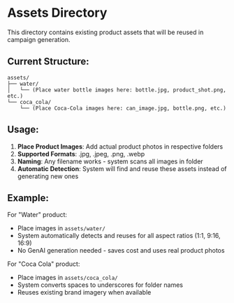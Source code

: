 # Assets Directory

This directory contains existing product assets that will be reused in campaign generation.

## Current Structure:

```
assets/
├── water/
│   └── (Place water bottle images here: bottle.jpg, product_shot.png, etc.)
└── coca_cola/
    └── (Place Coca-Cola images here: can_image.jpg, bottle.png, etc.)
```

## Usage:

1. **Place Product Images**: Add actual product photos in respective folders
2. **Supported Formats**: .jpg, .jpeg, .png, .webp
3. **Naming**: Any filename works - system scans all images in folder
4. **Automatic Detection**: System will find and reuse these assets instead of generating new ones

## Example:

For "Water" product:
- Place images in `assets/water/`
- System automatically detects and reuses for all aspect ratios (1:1, 9:16, 16:9)
- No GenAI generation needed - saves cost and uses real product photos

For "Coca Cola" product:  
- Place images in `assets/coca_cola/`
- System converts spaces to underscores for folder names
- Reuses existing brand imagery when available
